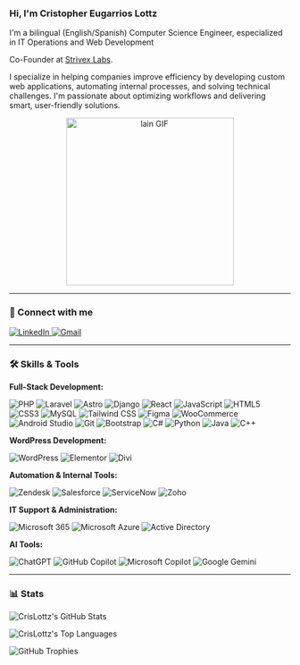 ### Hi, I'm Cristopher Eugarrios Lottz

I'm a bilingual (English/Spanish) Computer Science Engineer, especialized in IT Operations and Web Development

Co-Founder at [Strivex Labs](https://strivexlabs.com).

I specialize in helping companies improve efficiency by developing custom web applications, automating internal processes, and solving technical challenges. I'm passionate about optimizing workflows and delivering smart, user-friendly solutions.

<p align="center">
  <img src="https://giffiles.alphacoders.com/171/171294.gif" alt="lain GIF" width="300"/>
</p>

---

### 🔗 Connect with me

<p>
  <a href="https://www.linkedin.com/in/cristopher-eugarrios-lottz-2a24b1276/" target="_blank">
    <img src="https://img.shields.io/badge/LinkedIn-0A66C2?style=for-the-badge&logo=linkedin&logoColor=white" alt="LinkedIn" />
  </a>
  <a href="mailto:cristophereugarrios@gmail.com" target="_blank">
  <img src="https://img.shields.io/badge/Gmail-D14836?style=for-the-badge&logo=gmail&logoColor=white" alt="Gmail" />
</a>
</p>

---

### 🛠️ Skills & Tools

**Full-Stack Development:**
<p>
  <img src="https://img.shields.io/badge/PHP-777BB4?style=for-the-badge&logo=php&logoColor=white" alt="PHP" />
  <img src="https://img.shields.io/badge/Laravel-FF2D20?style=for-the-badge&logo=laravel&logoColor=white" alt="Laravel" />
  <img src="https://img.shields.io/badge/Astro-FF5D01?style=for-the-badge&logo=astro&logoColor=white" alt="Astro" />
  <img src="https://img.shields.io/badge/Django-092E20?style=for-the-badge&logo=django&logoColor=white" alt="Django" />
  <img src="https://img.shields.io/badge/React-61DAFB?style=for-the-badge&logo=react&logoColor=black" alt="React" />
  <img src="https://img.shields.io/badge/JavaScript-F7DF1E?style=for-the-badge&logo=javascript&logoColor=black" alt="JavaScript" />
  <img src="https://img.shields.io/badge/HTML5-E34F26?style=for-the-badge&logo=html5&logoColor=white" alt="HTML5" />
  <img src="https://img.shields.io/badge/CSS3-1572B6?style=for-the-badge&logo=css3&logoColor=white" alt="CSS3" />
  <img src="https://img.shields.io/badge/MySQL-4479A1?style=for-the-badge&logo=mysql&logoColor=white" alt="MySQL" />
  <img src="https://img.shields.io/badge/Tailwind_CSS-06B6D4?style=for-the-badge&logo=tailwindcss&logoColor=white" alt="Tailwind CSS" />
  <img src="https://img.shields.io/badge/Figma-F24E1E?style=for-the-badge&logo=figma&logoColor=white" alt="Figma" />
  <img src="https://img.shields.io/badge/WooCommerce-96588A?style=for-the-badge&logo=woocommerce&logoColor=white" alt="WooCommerce" />
  <img src="https://img.shields.io/badge/Android_Studio-3DDC84?style=for-the-badge&logo=androidstudio&logoColor=black" alt="Android Studio" />
  <img src="https://img.shields.io/badge/Git-F05032?style=for-the-badge&logo=git&logoColor=white" alt="Git" />
  <img src="https://img.shields.io/badge/Bootstrap-7952B3?style=for-the-badge&logo=bootstrap&logoColor=white" alt="Bootstrap" />
  <img src="https://img.shields.io/badge/C%23-512BD4?style=for-the-badge&logo=csharp&logoColor=white" alt="C#" />
  <img src="https://img.shields.io/badge/Python-3776AB?style=for-the-badge&logo=python&logoColor=white" alt="Python" />
  <img src="https://img.shields.io/badge/Java-007396?style=for-the-badge&logo=java&logoColor=white" alt="Java" />
  <img src="https://img.shields.io/badge/C%2B%2B-00599C?style=for-the-badge&logo=cplusplus&logoColor=white" alt="C++" />
</p>

**WordPress Development:**
<p>
  <img src="https://img.shields.io/badge/WordPress-21759B?style=for-the-badge&logo=wordpress&logoColor=white" alt="WordPress" />
  <img src="https://img.shields.io/badge/Elementor-92003B?style=for-the-badge&logo=elementor&logoColor=white" alt="Elementor" />
  <img src="https://img.shields.io/badge/Divi-8F43EE?style=for-the-badge&logoColor=white" alt="Divi" />
</p>

**Automation & Internal Tools:**
<p>
  <img src="https://img.shields.io/badge/Zendesk-03363D?style=for-the-badge&logo=zendesk&logoColor=white" alt="Zendesk" />
  <img src="https://img.shields.io/badge/Salesforce-00A1E0?style=for-the-badge&logo=salesforce&logoColor=white" alt="Salesforce" />
  <img src="https://img.shields.io/badge/ServiceNow-81B532?style=for-the-badge&logo=servicenow&logoColor=white" alt="ServiceNow" />
  <img src="https://img.shields.io/badge/Zoho-E62E2D?style=for-the-badge&logo=zoho&logoColor=white" alt="Zoho" />
</p>

**IT Support & Administration:**
<p>
  <img src="https://img.shields.io/badge/Microsoft_365-0078D4?style=for-the-badge&logo=microsoft365&logoColor=white" alt="Microsoft 365" />
  <img src="https://img.shields.io/badge/Microsoft_Azure-0078D4?style=for-the-badge&logo=microsoftazure&logoColor=white" alt="Microsoft Azure" />
  <img src="https://img.shields.io/badge/Active_Directory-0078D4?style=for-the-badge&logo=activedirectory&logoColor=white" alt="Active Directory" />
</p>

**AI Tools:**
<p>
  <img src="https://img.shields.io/badge/ChatGPT-75A99F?style=for-the-badge&logo=openai&logoColor=white" alt="ChatGPT" />
  <img src="https://img.shields.io/badge/GitHub_Copilot-171515?style=for-the-badge&logo=githubcopilot&logoColor=white" alt="GitHub Copilot" />
  <img src="https://img.shields.io/badge/Microsoft_Copilot-00A3A3?style=for-the-badge&logo=microsoftcopilot&logoColor=white" alt="Microsoft Copilot" />
  <img src="https://img.shields.io/badge/Google_Gemini-4285F4?style=for-the-badge&logo=googlegemini&logoColor=white" alt="Google Gemini" />
</p>

---

### 📊 Stats

<p>
  <img src="https://github-readme-stats.vercel.app/api?username=CrisLottz&show_icons=true&theme=tokyonight&hide_border=true&count_private=true" alt="CrisLottz's GitHub Stats" />
</p>
<p>
  <img src="https://github-readme-stats.vercel.app/api/top-langs/?username=CrisLottz&layout=compact&theme=tokyonight&hide_border=true" alt="CrisLottz's Top Languages" />
</p>
<p>
  <img src="https://github-profile-trophy.vercel.app/?username=CrisLottz&theme=dracula&no-frame=true&no-bg=true" alt="GitHub Trophies" />
</p>
